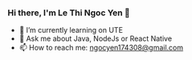 ### Hi there, I'm Le Thi Ngoc Yen 👋

- 🌱 I’m currently learning on UTE
- 💬 Ask me about Java, NodeJs or React Native
- 📫 How to reach me: ngocyen174308@gmail.com
<!--
**yenlee38/yenlee38** is a ✨ _special_ ✨ repository because its `README.md` (this file) appears on your GitHub profile.

Here are some ideas to get you started:

- 🔭 I’m currently working on ...

- 👯 I’m looking to collaborate on ...
- 🤔 I’m looking for help with ...


- 😄 Pronouns: ...
- ⚡ Fun fact: ...
-->
